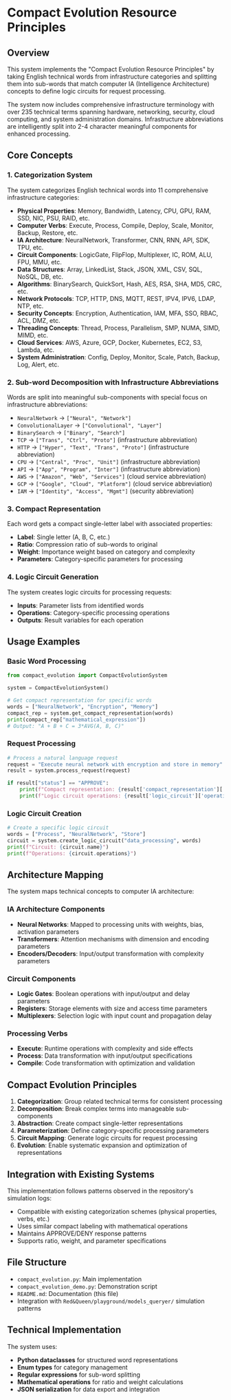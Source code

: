 # Compact Evolution Resource Principles

## Overview

This system implements the "Compact Evolution Resource Principles" by taking English technical words from infrastructure categories and splitting them into sub-words that match computer IA (Intelligence Architecture) concepts to define logic circuits for request processing.

The system now includes comprehensive infrastructure terminology with over 235 technical terms spanning hardware, networking, security, cloud computing, and system administration domains. Infrastructure abbreviations are intelligently split into 2-4 character meaningful components for enhanced processing.

## Core Concepts

### 1. Categorization System
The system categorizes English technical words into 11 comprehensive infrastructure categories:
- **Physical Properties**: Memory, Bandwidth, Latency, CPU, GPU, RAM, SSD, NIC, PSU, RAID, etc.
- **Computer Verbs**: Execute, Process, Compile, Deploy, Scale, Monitor, Backup, Restore, etc.  
- **IA Architecture**: NeuralNetwork, Transformer, CNN, RNN, API, SDK, TPU, etc.
- **Circuit Components**: LogicGate, FlipFlop, Multiplexer, IC, ROM, ALU, FPU, MMU, etc.
- **Data Structures**: Array, LinkedList, Stack, JSON, XML, CSV, SQL, NoSQL, DB, etc.
- **Algorithms**: BinarySearch, QuickSort, Hash, AES, RSA, SHA, MD5, CRC, etc.
- **Network Protocols**: TCP, HTTP, DNS, MQTT, REST, IPV4, IPV6, LDAP, NTP, etc.
- **Security Concepts**: Encryption, Authentication, IAM, MFA, SSO, RBAC, ACL, DMZ, etc.
- **Threading Concepts**: Thread, Process, Parallelism, SMP, NUMA, SIMD, MIMD, etc.
- **Cloud Services**: AWS, Azure, GCP, Docker, Kubernetes, EC2, S3, Lambda, etc.
- **System Administration**: Config, Deploy, Monitor, Scale, Patch, Backup, Log, Alert, etc.

### 2. Sub-word Decomposition with Infrastructure Abbreviations
Words are split into meaningful sub-components with special focus on infrastructure abbreviations:
- `NeuralNetwork` → `["Neural", "Network"]`
- `ConvolutionalLayer` → `["Convolutional", "Layer"]`
- `BinarySearch` → `["Binary", "Search"]`
- `TCP` → `["Trans", "Ctrl", "Proto"]` (infrastructure abbreviation)
- `HTTP` → `["Hyper", "Text", "Trans", "Proto"]` (infrastructure abbreviation)
- `CPU` → `["Central", "Proc", "Unit"]` (infrastructure abbreviation)
- `API` → `["App", "Program", "Inter"]` (infrastructure abbreviation)
- `AWS` → `["Amazon", "Web", "Services"]` (cloud service abbreviation)
- `GCP` → `["Google", "Cloud", "Platform"]` (cloud service abbreviation)
- `IAM` → `["Identity", "Access", "Mgmt"]` (security abbreviation)

### 3. Compact Representation
Each word gets a compact single-letter label with associated properties:
- **Label**: Single letter (A, B, C, etc.)
- **Ratio**: Compression ratio of sub-words to original
- **Weight**: Importance weight based on category and complexity
- **Parameters**: Category-specific parameters for processing

### 4. Logic Circuit Generation
The system creates logic circuits for processing requests:
- **Inputs**: Parameter lists from identified words
- **Operations**: Category-specific processing operations
- **Outputs**: Result variables for each operation

## Usage Examples

### Basic Word Processing
```python
from compact_evolution import CompactEvolutionSystem

system = CompactEvolutionSystem()

# Get compact representation for specific words
words = ["NeuralNetwork", "Encryption", "Memory"]
compact_rep = system.get_compact_representation(words)
print(compact_rep["mathematical_expression"])
# Output: "A + B + C = 3*AVG(A, B, C)"
```

### Request Processing
```python
# Process a natural language request
request = "Execute neural network with encryption and store in memory"
result = system.process_request(request)

if result["status"] == "APPROVE":
    print(f"Compact representation: {result['compact_representation']['mathematical_expression']}")
    print(f"Logic circuit operations: {result['logic_circuit']['operations']}")
```

### Logic Circuit Creation
```python
# Create a specific logic circuit
words = ["Process", "NeuralNetwork", "Store"]
circuit = system.create_logic_circuit("data_processing", words)
print(f"Circuit: {circuit.name}")
print(f"Operations: {circuit.operations}")
```

## Architecture Mapping

The system maps technical concepts to computer IA architecture:

### IA Architecture Components
- **Neural Networks**: Mapped to processing units with weights, bias, activation parameters
- **Transformers**: Attention mechanisms with dimension and encoding parameters  
- **Encoders/Decoders**: Input/output transformation with complexity parameters

### Circuit Components
- **Logic Gates**: Boolean operations with input/output and delay parameters
- **Registers**: Storage elements with size and access time parameters
- **Multiplexers**: Selection logic with input count and propagation delay

### Processing Verbs
- **Execute**: Runtime operations with complexity and side effects
- **Process**: Data transformation with input/output specifications
- **Compile**: Code transformation with optimization and validation

## Compact Evolution Principles

1. **Categorization**: Group related technical terms for consistent processing
2. **Decomposition**: Break complex terms into manageable sub-components  
3. **Abstraction**: Create compact single-letter representations
4. **Parameterization**: Define category-specific processing parameters
5. **Circuit Mapping**: Generate logic circuits for request processing
6. **Evolution**: Enable systematic expansion and optimization of representations

## Integration with Existing Systems

This implementation follows patterns observed in the repository's simulation logs:
- Compatible with existing categorization schemes (physical properties, verbs, etc.)
- Uses similar compact labeling with mathematical operations
- Maintains APPROVE/DENY response patterns
- Supports ratio, weight, and parameter specifications

## File Structure

- `compact_evolution.py`: Main implementation
- `compact_evolution_demo.py`: Demonstration script
- `README.md`: Documentation (this file)
- Integration with `Red&Queen/playground/models_queryer/` simulation patterns

## Technical Implementation

The system uses:
- **Python dataclasses** for structured word representations
- **Enum types** for category management
- **Regular expressions** for sub-word splitting
- **Mathematical operations** for ratio and weight calculations
- **JSON serialization** for data export and integration
<!-- D48614B9 -->